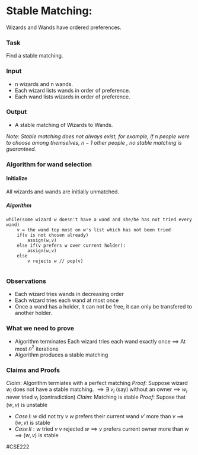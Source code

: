 # Stable Matching:
Wizards and Wands have ordered preferences.
### Task 
 Find a stable matching.
### Input
*	n wizards and n wands.
*	Each wizard lists wands in order of preference.
*	Each wand lists wizards in order of preference.

### Output
*	A stable matching of Wizards to Wands.

*Note: Stable matching does not always exist, for example, if $n$ people were to choose among themselves, $n-1$ other people , no stable matching is guaranteed.*
 
### Algorithm for wand selection
#### Initialize
All wizards and wands are initially unmatched.
#####  Algorithm
```
while(some wizard w doesn't have a wand and she/he has not tried every wand)
	v = the wand top most on w's list which has not been tried
	if(v is not chosen already)
		assign(w,v)
	else if(v prefers w over current holder):
		assign(w,v)
	else
		v rejects w // pop(v)
			
``` 

### Observations
* Each wizard tries wands in decreasing order
* Each wizard tries each wand at most once
* Once a wand has a holder, it can not be free, it can only be transfered to another holder. 
### What we need to prove	
*	Algorithm terminates
	 Each wizard tries each wand exactly once $\implies$ At most $n^2$ iterations	
*	Algorithm produces a stable matching

### Claims and Proofs	
$Claim:$ Algorithm termiates with a perfect matching
$Proof:$ 	Suppose wizard $w_i$ does not have a stable matching.
$\implies \exists \ v_i$ (say) without an owner
$\implies$ $w_i$ never tried $v_i$ (contradiction)
$Claim:$  Matching is stable
$Proof:$ Supose that $(w,v)$ is unstable
*	$Case\, I:$ $w$ did not try $v$
		$w$ prefers their current wand $v'$ more than $v$
		$\implies \,(w,v)$ is stable
*	$Case\, II:w$ tried $v$
	$v$ rejected $w$
$\implies$ $v$ prefers current owner more than $w$
$\implies$ $(w,v)$ is stable
   


#CSE222

